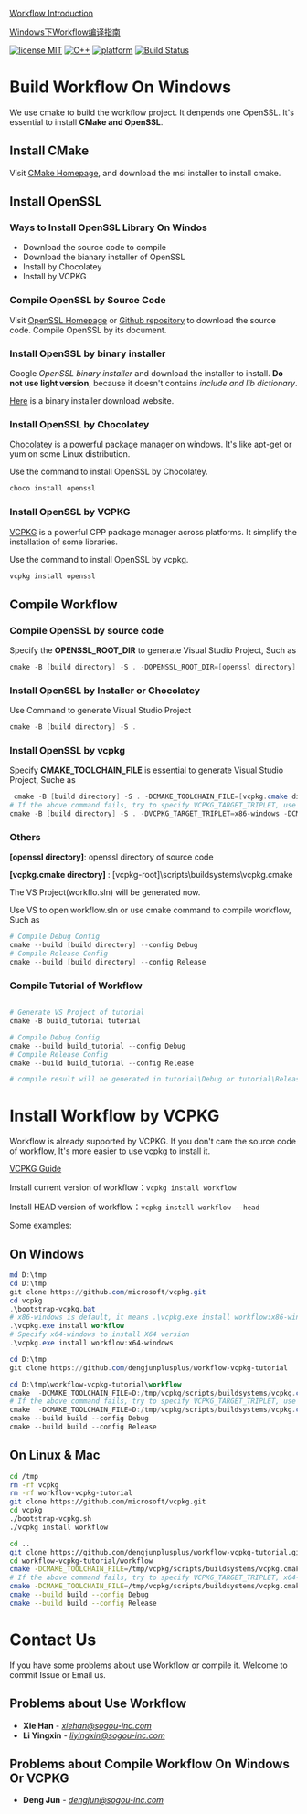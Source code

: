 [Workflow Introduction](https://github.com/sogou/workflow/blob/master/README.md)

[Windows下Workflow编译指南](/README_cn.md)

[![license MIT](https://img.shields.io/badge/License-Apache-yellow.svg)](https://git.sogou-inc.com/wujiaxu/Filter/blob/master/LICENSE)
[![C++](https://img.shields.io/badge/language-c++-red.svg)](https://en.cppreference.com/)
[![platform](https://img.shields.io/badge/platform-linux%20%7C%20macos%20%7C%20windows-lightgrey.svg)](#%E9%A1%B9%E7%9B%AE%E7%9A%84%E4%B8%80%E4%BA%9B%E8%AE%BE%E8%AE%A1%E7%89%B9%E7%82%B9)
[![Build Status](https://travis-ci.com/sogou/workflow.svg?branch=windows)](https://travis-ci.com/sogou/workflow)

# Build Workflow On Windows

We use cmake to build the workflow project. It denpends one OpenSSL. It's essential to install **CMake and OpenSSL**.

## Install CMake

Visit [CMake Homepage](https://cmake.org/download/), and download the msi installer to install cmake.

## Install OpenSSL

### Ways to Install OpenSSL Library On Windos

* Download the source code to compile
* Download the bianary installer of OpenSSL
* Install by Chocolatey
* Install by VCPKG

### Compile OpenSSL by Source Code

Visit [OpenSSL Homepage](https://www.openssl.org/) or [Github repository](https://github.com/openssl/openssl) to download the source code.
Compile OpenSSL by its document.

### Install OpenSSL by binary installer

Google *OpenSSL binary installer* and download the installer to install. **Do not use light version**, because it doesn't contains *include and lib dictionary*.

[Here](https://slproweb.com/products/Win32OpenSSL.html) is a binary installer download website.


### Install OpenSSL by Chocolatey

[Chocolatey](https://community.chocolatey.org/) is a powerful package manager on windows. It's like apt-get or yum on some Linux distribution.

Use the command to install OpenSSL by Chocolatey.

```powershell
choco install openssl
```

### Install OpenSSL by VCPKG

[VCPKG](https://docs.microsoft.com/zh-cn/cpp/build/vcpkg?view=vs-2019) is a powerful CPP package manager across platforms.
It simplify the installation of some libraries.

Use the command to install OpenSSL by vcpkg.

```powershell
vcpkg install openssl
```

## Compile Workflow
### Compile OpenSSL by source code

Specify the **OPENSSL_ROOT_DIR** to generate Visual Studio Project, Such as

```powershell
cmake -B [build directory] -S . -DOPENSSL_ROOT_DIR=[openssl directory]
```

### Install OpenSSL by Installer or Chocolatey

Use Command to generate Visual Studio Project

```powershell
cmake -B [build directory] -S .
```

### Install OpenSSL by vcpkg
Specify **CMAKE_TOOLCHAIN_FILE** is essential to generate Visual Studio Project, Suche as

```powershell
 cmake -B [build directory] -S . -DCMAKE_TOOLCHAIN_FILE=[vcpkg.cmake directory]
# If the above command fails, try to specify VCPKG_TARGET_TRIPLET, use x86-windows or x64-windows
cmake -B [build directory] -S . -DVCPKG_TARGET_TRIPLET=x86-windows -DCMAKE_TOOLCHAIN_FILE=[vcpkg.cmake directory]
```

### Others
**[openssl directory]**: openssl directory of source code

**[vcpkg.cmake directory]** : [vcpkg-root]\scripts\buildsystems\vcpkg.cmake


The VS Project(workflo.sln) will be generated now. 

Use VS to open workflow.sln or use cmake command to compile workflow, Such as

```powershell
# Compile Debug Config
cmake --build [build directory] --config Debug
# Compile Release Config
cmake --build [build directory] --config Release
```

### Compile Tutorial of Workflow
```powershell

# Generate VS Project of tutorial
cmake -B build_tutorial tutorial

# Compile Debug Config
cmake --build build_tutorial --config Debug
# Compile Release Config
cmake --build build_tutorial --config Release

# compile result will be generated in tutorial\Debug or tutorial\Release directory
```

# Install Workflow by VCPKG

Workflow is already supported by VCPKG. If you don't care the source code of workflow, It's more easier to use vcpkg to install it.

[VCPKG Guide](https://docs.microsoft.com/zh-cn/cpp/build/vcpkg?view=msvc-160)

Install current version of workflow：`vcpkg install workflow`

Install HEAD version of workflow：`vcpkg install workflow --head`

Some examples:

## On Windows

```powershell
md D:\tmp
cd D:\tmp
git clone https://github.com/microsoft/vcpkg.git
cd vcpkg
.\bootstrap-vcpkg.bat
# x86-windows is default, it means .\vcpkg.exe install workflow:x86-windows
.\vcpkg.exe install workflow
# Specify x64-windows to install X64 version
.\vcpkg.exe install workflow:x64-windows

cd D:\tmp
git clone https://github.com/dengjunplusplus/workflow-vcpkg-tutorial

cd D:\tmp\workflow-vcpkg-tutorial\workflow
cmake  -DCMAKE_TOOLCHAIN_FILE=D:/tmp/vcpkg/scripts/buildsystems/vcpkg.cmake -B build
# If the above command fails, try to specify VCPKG_TARGET_TRIPLET, use x86-windows or x64-windows
cmake  -DCMAKE_TOOLCHAIN_FILE=D:/tmp/vcpkg/scripts/buildsystems/vcpkg.cmake -DVCPKG_TARGET_TRIPLET=x86-windows -B build
cmake --build build --config Debug
cmake --build build --config Release

```

## On Linux & Mac

```bash
cd /tmp
rm -rf vcpkg
rm -rf workflow-vcpkg-tutorial
git clone https://github.com/microsoft/vcpkg.git
cd vcpkg
./bootstrap-vcpkg.sh
./vcpkg install workflow

cd ..
git clone https://github.com/dengjunplusplus/workflow-vcpkg-tutorial.git
cd workflow-vcpkg-tutorial/workflow
cmake -DCMAKE_TOOLCHAIN_FILE=/tmp/vcpkg/scripts/buildsystems/vcpkg.cmake -B build
# If the above command fails, try to specify VCPKG_TARGET_TRIPLET, x64-linux or x86-linux or x64-osx
cmake -DCMAKE_TOOLCHAIN_FILE=/tmp/vcpkg/scripts/buildsystems/vcpkg.cmake  -DVCPKG_TARGET_TRIPLET=x64-linux -B build
cmake --build build --config Debug
cmake --build build --config Release

```

# Contact Us

If you have some problems about use Workflow or compile it. Welcome to commit Issue or Email us.

## Problems about Use Workflow

* **Xie Han** - *[xiehan@sogou-inc.com](mailto:xiehan@sogou-inc.com)*
* **Li Yingxin** - *[liyingxin@sogou-inc.com](mailto:liyingxin@sogou-inc.com)*

## Problems about Compile Workflow On Windows Or VCPKG

* **Deng Jun** - *[dengjun@sogou-inc.com](mailto:dengjun@sogou-inc.com)*
